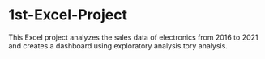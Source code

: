 # 1st-Excel-Project
This Excel project analyzes the sales data of electronics from 2016 to 2021 and creates a dashboard using exploratory analysis.tory analysis.
